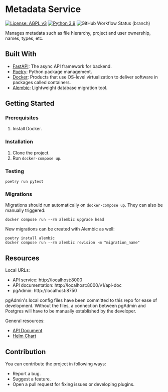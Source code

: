 # Metadata Service
[![License: AGPL v3](https://img.shields.io/badge/License-AGPL_v3-blue.svg?style=for-the-badge)](https://www.gnu.org/licenses/agpl-3.0)
[![Python 3.9](https://img.shields.io/badge/python-3.9-green?style=for-the-badge)](https://www.python.org/)
![GitHub Workflow Status (branch)](https://img.shields.io/github/workflow/status/pilotdataplatform/metadata/Run%20Docker%20Compose%20Tests/develop?style=for-the-badge)

Manages metadata such as file hierarchy, project and user ownership, names, types, etc.


## Built With

 - [FastAPI](https://fastapi.tiangolo.com): The async API framework for backend.
 - [Poetry](https://python-poetry.org/): Python package management.
 - [Docker](https://docker.com): Products that use OS-level virtualization to deliver software in packages called containers.
 - [Alembic](https://alembic.sqlalchemy.org/en/latest/): Lightweight database migration tool.


## Getting Started

### Prerequisites

1. Install Docker.

### Installation

1. Clone the project.
2. Run `docker-compose up`.

### Testing

```
poetry run pytest
```

### Migrations

Migrations should run automatically on `docker-compose up`. They can also be manually triggered:

```
docker compose run --rm alembic upgrade head
```

New migrations can be created with Alembic as well:

```
poetry install alembic
docker compose run --rm alembic revision -m "migration_name"
```

## Resources

Local URLs:
- API service: http://localhost:8000
- API documentation: http://localhost:8000/v1/api-doc
- pgAdmin: http://localhost:8750

pgAdmin's local config files have been committed to this repo for ease of development. Without the files, a connection between pgAdmin and Postgres will have to be manually established by the developer.

General resources:
- [API Document](https://pilotdataplatform.github.io/api-docs/)
- [Helm Chart](https://github.com/PilotDataPlatform/helm-charts/)

## Contribution

You can contribute the project in following ways:

- Report a bug.
- Suggest a feature.
- Open a pull request for fixing issues or developing plugins.
